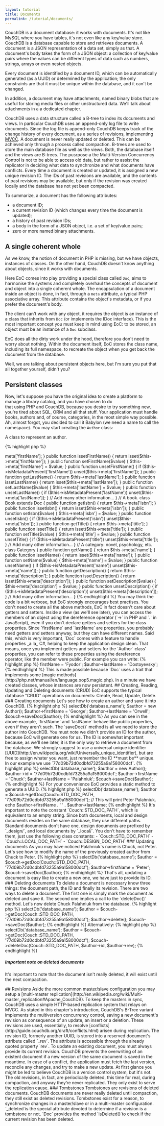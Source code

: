 ```yaml
---
layout: tutorial
title: Documents
permalink: /tutorial/documents/
---
```


CouchDB is a document database: it works with documents. It's not like MySQL where you have tables, it's not even like 
any key/value store. CouchDB is a database capable to store and retrieves documents. A document is a JSON representation 
of a data set, simply as that. A document's body takes the form of a JSON object: a collection of key/value pairs where 
the values can be different types of data such as numbers, strings, arrays or even nested objects.
 
Every document is identified by a document ID, which can be automatically generated (as a UUID) or determined by the 
application; the only constraints are that it must be unique within the database, and it can't be changed.
 
In addition, a document may have attachments, named binary blobs that are useful for storing media files or 
other unstructured data. We'll talk about attachments in a a dedicated chapter.

CouchDB uses a data structure called a B-tree to index its documents and views. In particular CouchDB uses an append-only
log file to write documents. Since the log file is append-only CouchDB keeps track of the change history of every document, 
as a series of revisions, implementing [MVCC](http://en.wikipedia.org/wiki/Multiversion_concurrency_control).
A document is never really updated or deleted. This can be achieved only through a process called compaction.
B-trees are used to store the main database file as well as the views. Both, the database itself and the views are B-trees.
The pusrpose a the Multi-Version Concurrency Control is not to be able to access old data, but rather to assist the 
replicator in deciding what data to synchronize and what documents have conflicts. Every time a document is created or 
updated, it is assigned a new unique revision ID. The IDs of past revisions are available, and the contents of past 
revisions may be available, but only if the revision was created locally and the database has not yet been compacted.

To summarize, a document has the following attributes:

- a document ID;
- a current revision ID (which changes every time the document is updated);
- a history of past revision IDs;
- a body in the form of a JSON object, i.e. a set of key/value pairs;
- zero or more named binary attachments.

## A single coherent whole

As we know, the notion of document in PHP is missing, but we have objects, instances of classes. On the other hand, 
CouchDB doesn't know anything about objects, since it works with documents.

Here EoC comes into play providing a special class called `Doc`, aims to harmonise the systems and completely overhaul 
the concepts of document and object into a single coherent whole.
The encapsulation of a document inside an object is done, in fact, through a `meta` attribute, a typical PHP 
associative array. This attribute contains the object's metadata, or if you prefer the document's body.
 
The client can't work with any object, it requires the object is an instance of a class that inherits from 
`Doc` (or implements the IDoc interface). This is the most important concept you must keep in 
mind using EoC: to be stored, an object must be an instance of a `Doc` subclass.

EoC does all the dirty work under the hood, therefore you don't need to worry about nothing. Within the 
document itself, EoC stores the class name, including its full namespace, to recreate the object when you get 
back the document from the database.

Well, we are talking about persistent objects here, but I'm sure you put that all together yourself, didn't you?

## Persistent classes

Now, let's suppose you have the original idea to create a platform to manage a library catalog, and you have chosen to do  
that using PHP and CouchDB, because you desire to try something new, you're tired about SQL, ORM and all that stuff. 
Your application must handle books, authors and, of course, categories, in the most simple way possible. Ah, almost forgot, 
you decided to call it Babylon (we need a name to call the namespace). You may start creating the `Author` class:

A class to represent an author.

{% highlight php %}
<?php

namespace Babylon;

class Author {
}
{% endhighlight %}

There are two ways for adding persistence to the above class. The most simple one, that should be normally used, is to 
inherit every class from the superclass Doc. Sometimes you have to deal with the fact that PHP doesn't support multiple 
inheritance: this happens when a class, having already an ancestor, can't extend Doc. To handle a situation like this,
EoC provides a trait, called TDoc, which implements every single method of the IDoc interface. That's all you need.

### Inheriting from Doc

This is the most simple case, just extends Doc class.

{% highlight php %}
<?php

namespace Babylon;

use EoC\Doc\Doc;

class Author extends Doc {
}
{% endhighlight %}

### Implementing the IDoc interface using the TDoc trait

Since `Author` inherits from `Person`, and PHP doesn't support multiple inheritance, let's implements IDoc interface, using 
TDoc trait.

{% highlight php %}
<?php

namespace Babylon;

use EoC\Doc\IDoc;
use EoC\Doc\TDoc;

class Author extends Person implements IDoc {
  use TDoc;
}
{% endhighlight %}

## Document's properties

Our class still doesn't have any property, apart `id` and `rev`, which are inhereted from `Doc`.
At least, an author will have a first name and a last name, so let's add getters and setters for these properties. 
It's important to note here, we don't use any protected members, on the contrary we relay on the `meta` protected array. 
Elephant on Couch just care about this array. Every single key/value inside the array will be stored, 
while the other private or protected members are not taken into account, never.

{% highlight php %}
<?php

namespace Babylon;

use EoC\Doc\Doc;

// An author.
class Author extends Doc {

  public function getFirstName() {
    return $this->meta['firstName'];
  }

  public function issetFirstName() {
    return isset($this->meta['firstName']);
  }

  public function setFirstName($value) {
    $this->meta['firstName'] = $value;
  }

  public function unsetFirstName() {
    if ($this->isMetadataPresent('firstName'))
      unset($this->meta['firstName']);
  }

  public function getLastName() {
    return $this->meta['lastName'];
  }

  public function issetLastName() {
    return isset($this->meta['lastName']);
  }

  public function setLastName($value) {
    $this->meta['lastName'] = $value;
  }

  public function unsetLastName() {
    if ($this->isMetadataPresent('lastName'))
      unset($this->meta['lastName']);
  }
  
  // Add many other information...

}

// A book.
class Book extends Doc {

  public function getIsbn() {
    return $this->meta['isbn'];
  }

  public function issetIsbn() {
    return isset($this->meta['isbn']);
  }

  public function setIsbn($value) {
    $this->meta['isbn'] = $value;
  }

  public function unsetIsbn() {
    if ($this->isMetadataPresent('isbn'))
      unset($this->meta['isbn']);
  }

  public function getTitle() {
    return $this->meta['title'];
  }

  public function issetTitle() {
    return isset($this->meta['title']);
  }

  public function setTitle($value) {
    $this->meta['title'] = $value;
  }

  public function unsetTitle() {
    if ($this->isMetadataPresent('title'))
      unset($this->meta['title']);
  }
  
  // Add many other information...

}

// A category: novel, psychology, etc.
class Category {

  public function getName() {
    return $this->meta['name'];
  }

  public function issetName() {
    return isset($this->meta['name']);
  }

  public function setName($value) {
    $this->meta['name'] = $value;
  }

  public function unsetName() {
    if ($this->isMetadataPresent('name'))
      unset($this->meta['name']);
  }

  public function getDescription() {
    return $this->meta['description'];
  }

  public function issetDescription() {
    return isset($this->meta['description']);
  }

  public function setDescription($value) {
    $this->meta['description'] = $value;
  }

  public function unsetDescription() {
    if ($this->isMetadataPresent('description'))
      unset($this->meta['description']);
  }
  
  // Add many other information...

}

{% endhighlight %}

You may think the code is a bit verbose, but EoC strongly encourages best practises. You don't need to create all the 
above methods, EoC in fact doesn't care about getters and setters. Inside a view (as we'll see later), you can 
access the members of an object using the dereference operator (`->` in PHP and `.` in JavaScript), even if you don't 
declare getters and setters for the class properties. 
Since `firstName` and `lastName` are properties, you probably need getters and setters anyway, but they can have different 
names.  
Said this, which is very important, `Doc` comes with a feature to handle properties _a la_ C#, helping to keep the 
application design clean. That means, once you implement getters and setters for the `Author` class' properties, you can 
refer to these properties using the dereference operator, like the member were public. For example you can write:

{% highlight php %}
<?php

$author = new Author();
$author->firstName = 'Fyodor';
$author->lastName = 'Dostoyevsky'; 
{% endhighlight %}

This is made possible because `Doc` uses a trait that implements some [magic methods](http://php.net/manual/en/language.oop5.magic.php).

In a minute we have created classes, whose instances are now persistent.

## Creating, Reading, Updating and Deleting documents (CRUD)

EoC supports the typical database "CRUD" operations on documents: Create, Read, Update, Delete.

### Creating documents

Let's see how to create an author and save it into CouchDB.

{% highlight php %}
<?php

namespace Babylon;

use EoC\Couch;
use EoC\Adapter;

$couch = new Couch(new Adapter\CurlAdapter('127.0.0.1:5984', 'username', 'password'));
$couch->selectDb('database_name');

$author = new Author();
$author->firstName = 'George';
$author->lastName = 'Orwell';

$couch->saveDoc($author);
{% endhighlight %}

As you can see in the above example, `firstName` and `lastName` behave like public properties, even if they aren't such. 
The `saveDoc()` method is all we need to store the author into CouchDB.

You must note we didn't provide an ID for the author, because EoC will generate one for us. The ID is somewhat important 
because, as we'll see later, it is the only way to retrieve a document from the database. We strongly suggest to use 
a universal unique identifier [UUID](http://en.wikipedia.org/wiki/Universally_unique_identifier), but are free to 
assign whater you want, just remember the ID **must be** unique. In our example we use `77d09b72d0cdbfd73255a9a158000dcf`.  

{% highlight php %}
<?php

namespace Babylon;

use EoC\Couch;
use EoC\Adapter;

$couch = new Couch(new Adapter\CurlAdapter('127.0.0.1:5984', 'username', 'password'));
$couch->selectDb('database_name');

$author = new Author();
$author->id = '77d09b72d0cdbfd73255a9a158000dcf';
$author->firstName = 'Chuck';
$author->lastName = 'Palahniuk';

$couch->saveDoc($author);
{% endhighlight %}

For your convenience EoC provides a static method to generate a UUID. 

{% highlight php %}
<?php

use EoC\Generator\UUID;

$uuid = UUID::generate(UUID::UUID_RANDOM, UUID::FMT_STRING);
{% endhighlight %}

### Reading documents

In the example above we created an author instance that we stored into CouchDB. Let's see how we can retrieve the same 
author from the database, using `77d09b72d0cdbfd73255a9a158000dcf`, the ID we previously assigned.

{% highlight php %}
<?php

namespace Babylon;

use EoC\Couch;
use EoC\Adapter;

$couch = new Couch(new Adapter\CurlAdapter('127.0.0.1:5984', 'username', 'password'));
$couch->selectDb('database_name');

$author = $couch->getDoc(Couch::STD_DOC_PATH, '77d09b72d0cdbfd73255a9a158000dcf');

// This will print Peter Palahniuk.
echo $author->firstName . ' ' . $author->lastName;
{% endhighlight %}

It's important to note the constant `Couch::STD_DOC_PATH`, which is equivalent to an empty string. Since both documents, 
local and design documents resides on the same database, they use different paths. Standard documents don't have one, design 
documents are prefixed by `_design/`, and local documents by `_local/`. You don't have to remember them, just use the 
following class constants:
 
- `Couch::STD_DOC_PATH`
- `Couch::LOCAL_DOC_PATH`
- `Couch::DESIGN_DOC_PATH`

### Updating documents

As you may have noticed Palahniuk's name is Chuck, not Peter. Let's see how to modify the name of the previously created 
author from Chuck to Peter.

{% highlight php %}
<?php

namespace Babylon;

use EoC\Couch;
use EoC\Adapter;

$couch = new Couch(new Adapter\CurlAdapter('127.0.0.1:5984', 'username', 'password'));
$couch->selectDb('database_name');

$author = $couch->getDoc(Couch::STD_DOC_PATH, '77d09b72d0cdbfd73255a9a158000dcf');
$author->firstName = 'Peter';

$couch->saveDoc($author);
{% endhighlight %}

That's all, updating a document is easy like to create a new one, we have just to provide its ID.

### Deleting documents

To delete a document is necessary know three things: the document path, the ID and finally its revision.
There are two ways to delete a document. The first one is simply mark the document as deleted and save it. The second 
one implies a call to the `deleteDoc()` method.
Let's now delete Chuck Palahniuk from the database. 

{% highlight php %}
<?php

namespace Babylon;

use EoC\Couch;
use EoC\Adapter;

$couch = new Couch(new Adapter\CurlAdapter('127.0.0.1:5984', 'username', 'password'));
$couch->selectDb('database_name');

$author = $couch->getDoc(Couch::STD_DOC_PATH, '77d09b72d0cdbfd73255a9a158000dcf');
$author->delete();

$couch->saveDoc($author);
{% endhighlight %}

Alternatively:

{% highlight php %}
<?php

namespace Babylon;

use EoC\Couch;
use EoC\Adapter;

$couch = new Couch(new Adapter\CurlAdapter('127.0.0.1:5984', 'username', 'password'));
$couch->selectDb('database_name');

$author = $couch->getDoc(Couch::STD_DOC_PATH, '77d09b72d0cdbfd73255a9a158000dcf');

$couch->deleteDoc(Couch::STD_DOC_PATH, $author->id, $author->rev);
{% endhighlight %}

<div class="note info">
  <h5>Important note on deleted documents</h5>
  <p>
    It's important to note that the document isn't really deleted, it will exist until the next compaction.
  </p>
</div>

## Revisions

Aside the more common master/slave configuration you may setup a [multi-master replication](http://en.wikipedia.org/wiki/Multi-master_replication#Apache_CouchDB). To keep the masters in sync,
CouchDB uses a simple HTTP-based replication system that relays on MVCC. As stated in this chapter's introduction, 
CouchDB's B-Tree variant implements the multiversion concurrency control, saving a new document's revision as consequence 
of an update, an insert or a deletion. These revisions are used, essentially, to resolve [conflicts](http://guide.couchdb.org/draft/conflicts.html) arisen 
during replication. The revision ID, formerly another UUID, is stored into a reserved document's attribute called `_rev`.
The attribute is accessible through the already quoted property `rev`.
To update an existing document, you must always provide its current revision. CouchDB prevents the overwriting of an
existent document if a new version of the same document is saved in the meantime. 
In case of a conflict, the application must fetch the last version, reconcile any changes, and try to make a new update.
At first glance you might be led to believe CouchDB is a version control system, but it's not. The old revisions, in fact,
are periodically deleted, this time for real, during compaction, and anyway they’re never replicated. They only exist 
to serve the replication cause.

### Tombstones

Tombstones are revisions of deleted documents. CouchDB documents are never really deleted until compaction, they still 
exist as deleted revisions. Tombstones exist for a reason, to synchronize changes in a master/slave or in a multi-master 
configuration. `_deleted`is the special attribute devoted to determine if a revision is a tombstone or not. `Doc` provides 
the method `isDeleted()`to check if the current revision has been deleted.